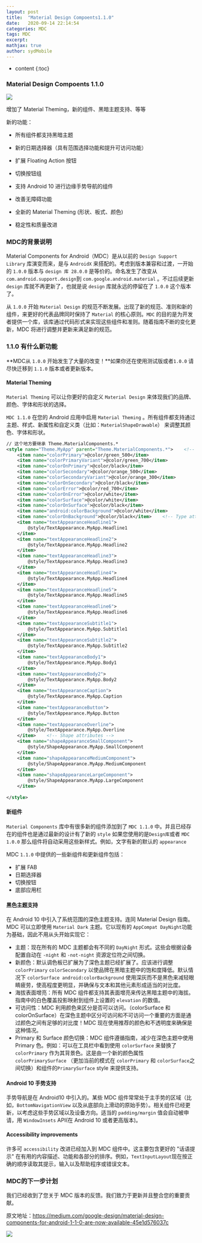 ```yaml
---
layout: post
title:  "Material Design Compoents1.1.0"
date:   2020-09-14 22:14:54
categories: MDC
tags: MDC
excerpt: 
mathjax: true
author: sydMobile
---
```

* content
{:toc}
















### Material Design Compoents  1.1.0

![](http://p3-juejin.byteimg.com/tos-cn-i-k3u1fbpfcp/61d4af5f0088411d83a0e5f966e7ec64~tplv-k3u1fbpfcp-zoom-1.image) 

增加了 Material Theming，新的组件、黑暗主题支持、等等

新的功能：

- 所有组件都支持黑暗主题

- 新的日期选择器（具有范围选择功能和提升可访问功能）
- 扩展 Floating Action 按钮
- 切换按钮组
- 支持 Android 10 进行边缘手势导航的组件
- 改善无障碍功能
- 全新的 Material Theming (形状、板式、颜色)
- 稳定性和质量改进

### MDC的背景说明

Material Components for Android（MDC）是从以前的 `Design Support Library` 库演变而来，是与 `AndroidX` 来搭配的。考虑到版本兼容和过渡，一开始的 `1.0.0` 版本与 `design 库 28.0.0` 是等价的。命名发生了改变从 `com.android.support.design`到 `com.google.android.material` 。不过后续更新 `design` 库就不再更新了，也就是说 `design` 库就永远的停留在了 `1.0.0` 这个版本了。

从 `1.0.0` 开始 `Material Design` 的规范不断发展。出现了新的规范、准则和新的组件，来更好的代表品牌同时保持了 `Material` 的核心原则。`MDC` 的目的是为开发者提供一个库，该库通过代码形式来实现这些组件和准则。随着指南不断的变化更新，MDC 将进行调整并更新来满足新的规范。

### 1.1.0 有什么新功能

**MDC从 `1.0.0` 开始发生了大量的改变！**如果你还在使用测试版或者`1.0.0` 请尽快迁移到 `1.1.0` 版本或者更新版本。

#### Material Theming

`Material Theming` 可以让你更好的自定义 `Material Design` 来体现我们的品牌、颜色、字体和形状的选择。

`MDC 1.1.0` 在您的 Android 应用中启用 `Material Theming` 。所有组件都支持通过主题、样式、新属性和自定义类（比如：`MaterialShapeDrawable`） 来调整其颜色、字体和形状。

```xml
// 这个地方要继承 Theme.MaterialComponents.*
<style name="Theme.MyApp" parent="Theme.MaterialComponents.*">    <!-- Color attributes -->
    <item name="colorPrimary">@color/green_500</item>
    <item name="colorPrimaryVariant">@color/green_700</item>
    <item name="colorOnPrimary">@color/black</item>
    <item name="colorSecondary">@color/orange_500</item>
    <item name="colorSecondaryVariant">@color/orange_300</item>
    <item name="colorOnSecondary">@color/black</item>
    <item name="colorError">@color/red_700</item>
    <item name="colorOnError">@color/white</item>
    <item name="colorSurface">@color/white</item>
    <item name="colorOnSurface">@color/black</item>
    <item name="android:colorBackground">@color/white</item>
    <item name="colorOnBackground">@color/black</item>    <!-- Type attributes -->
    <item name="textAppearanceHeadline1">
        @style/TextAppearance.MyApp.Headline1
    </item>
    <item name="textAppearanceHeadline2">
        @style/TextAppearance.MyApp.Headline2
    </item>
    <item name="textAppearanceHeadline3">
        @style/TextAppearance.MyApp.Headline3
    </item>
    <item name="textAppearanceHeadline4">
        @style/TextAppearance.MyApp.Headline4
    </item>
    <item name="textAppearanceHeadline5">
        @style/TextAppearance.MyApp.Headline5
    </item>
    <item name="textAppearanceHeadline6">
        @style/TextAppearance.MyApp.Headline6
    </item>
    <item name="textAppearanceSubtitle1">
        @style/TextAppearance.MyApp.Subtitle1
    </item>
    <item name="textAppearanceSubtitle2">
        @style/TextAppearance.MyApp.Subtitle2
    </item>
    <item name="textAppearanceBody1">
        @style/TextAppearance.MyApp.Body1
    </item>
    <item name="textAppearanceBody2">
        @style/TextAppearance.MyApp.Body2
    </item>
    <item name="textAppearanceCaption">
        @style/TextAppearance.MyApp.Caption
    </item>
    <item name="textAppearanceButton">
        @style/TextAppearance.MyApp.Button
    </item>
    <item name="textAppearanceOverline">
        @style/TextAppearance.MyApp.Overline
    </item>    <!-- Shape attributes -->
    <item name="shapeAppearanceSmallComponent">
        @style/ShapeAppearance.MyApp.SmallComponent
    </item>
    <item name="shapeAppearanceMediumComponent">
        @style/ShapeAppearance.MyApp.MediumComponent
    </item>
    <item name="shapeAppearanceLargeComponent">
        @style/ShapeAppearance.MyApp.LargeComponent
    </item>
    
</style>
```

#### 新组件

`Material Components` 库中有很多新的组件添加到了 `MDC 1.1.0` 中。并且已经存在的组件也是通过最新的设计有了新的 `style` 如果您使用的是`Design库`或者 `MDC 1.0.0` 那么组件将自动采用这些新样式。例如，文字有新的默认的 `appearance`

MDC `1.1.0` 中提供的一些新组件和更新组件包括：

- 扩展 FAB
- 日期选择器
- 切换按钮
- 底部应用栏

#### 黑色主题支持

在 Android 10 中引入了系统范围的深色主题支持。连同 Material Design 指南。MDC 可以立即使用 `Material Dark` 主题。它以现有的 `AppCompat DayNight`功能为基础，因此不用从头开始实现它：

- 主题：现在所有的 MDC 主题都会有不同的 `DayNight` 形式。这些会根据设备配置自动在 `-night` 和 `-not-night` 资源定位符之间切换。
- 新颜色：默认调色板已扩展为了深色主题已经扩展了。应该进行调整 `colorPrimary`  `colorSecondary` 以使品牌在黑暗主题中的饱和度降低。默认情况下 `colorSurface android:colorBackground` 使用深灰而不是黑色来减轻眼睛疲劳，使高程度更明显，并确保与文本和其他元素形成适当的对比度。
- 海拔表面增亮：所有 MDC 组件都支持其表面增亮来传达黑暗主题中的海拔。指南中的白色覆盖投影映射到组件上设置的 `elevation` 的数值。
- 可访问性：MDC 利用颜色来区分是否可以访问。（colorSurface 和 colorOnSurface）在深色主题中区分可访问和不可访问一个重要的方面是通过颜色之间有足够的对比度！MDC 现在使用推荐的颜色和不透明度来确保是这种情况。
- Primary 和 Surface 颜色切换：MDC 组件遵循指南，减少在深色主题中使用 Primary 色。例如：可以在工具栏中看到使用 `colorSurface` 来替换了 `colorPrimary` 作为其背景色。这是由一个新的颜色属性 `colorPrimarySurface` （更加当前的模式在 `colorPrimary` 和 `colorSurface`之间切换）和组件的`PrimarySurface` style 来提供支持。

#### Android 10 手势支持

手势导航是在 Android10 中引入的。某些 MDC 组件常常处于主手势的区域（比如，`BottomNavigationView` 以及从底部向上滑动的原始手势）。相关组件已经更新，以考虑这些手势区域以及设备方向。适当的 `padding/margin` 值会自动被申请，用 `WindowInsets` API(在 Android 10 或者更高版本)。



#### Accessibility improvements

许多可 `accessibility` 改进已经加入到 MDC 组件中。这主要包含更好的 "话语提示" 在有用的内容描述、功能和各部分的排序。例如，`TextInputLayout`现在按正确的顺序读取其提示，输入以及帮助程序或错误文本。

### MDC的下一步计划

我们已经收到了您关于 MDC 版本的反馈。我们致力于更新并且整合您的重要贡献。

原文地址：https://medium.com/google-design/material-design-components-for-android-1-1-0-are-now-available-45e1d576037c 


![](//p3-juejin.byteimg.com/tos-cn-i-k3u1fbpfcp/ad04816bc26b4e248f6778abad7e5c4c~tplv-k3u1fbpfcp-zoom-1.image)

